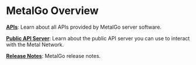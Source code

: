 # MetalGo Overview

[**APIs**](./apis/README.md): Learn about all APIs provided by MetalGo server software.

[**Public API Server**](public-api-server.md): Learn about the public API server you can use to interact with the Metal Network.

[**Release Notes**](./metalgo-release-notes.md): MetalGo release notes.
